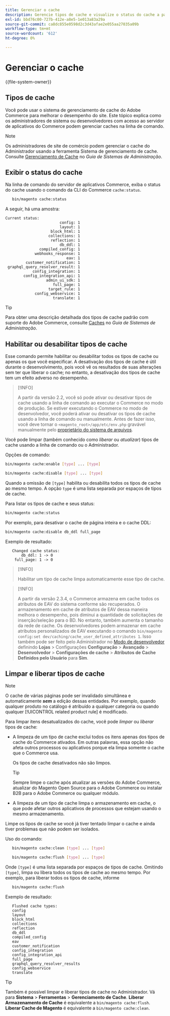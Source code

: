 ```yaml
---
title: Gerenciar o cache
description: Gerencie tipos de cache e visualize o status do cache a partir da linha de comando usando a CLI do Commerce
exl-id: bbd76c00-727b-412e-a8e5-1e013a83a29a
source-git-commit: ca8dc855e0598d2c3d43afae2e055aa27035a09b
workflow-type: tm+mt
source-wordcount: '612'
ht-degree: 0%

---
```


# Gerenciar o cache

{{file-system-owner}}

## Tipos de cache

Você pode usar o sistema de gerenciamento de cache do Adobe Commerce para melhorar o desempenho do site. Este tópico explica como os administradores de sistema ou desenvolvedores com acesso ao servidor de aplicativos do Commerce podem gerenciar caches na linha de comando.

>[!NOTE]
>
>
>Os administradores de site de comércio podem gerenciar o cache do Administrador usando a ferramenta Sistema de gerenciamento de cache. Consulte [Gerenciamento de Cache](https://experienceleague.adobe.com/pt-br/docs/commerce-admin/systems/tools/cache-management) no _Guia de Sistemas de Administração_.


## Exibir o status do cache

Na linha de comando do servidor de aplicativos Commerce, exiba o status do cache usando o comando da CLI do Commerce `cache:status`.

```bash
   bin/magento cache:status
```

<!-- where `--bootstrap=` is a URL-encoded associative array of Commerce [application bootstrap parameters](../bootstrap/set-parameters.md) and values. -->

A seguir, há uma amostra:

```
Current status:
                        config: 1
                        layout: 1
                    block_html: 1
                   collections: 1
                    reflection: 1
                        db_ddl: 1
               compiled_config: 1
             webhooks_response: 1
                           eav: 1
         customer_notification: 1
 graphql_query_resolver_result: 1
            config_integration: 1
        config_integration_api: 1
                  admin_ui_sdk: 1
                     full_page: 1
                   target_rule: 1
             config_webservice: 1
                     translate: 1
```

>[!TIP]
>
>Para obter uma descrição detalhada dos tipos de cache padrão com suporte do Adobe Commerce, consulte [Caches](https://experienceleague.adobe.com/pt-br/docs/commerce-admin/systems/tools/cache-management#caches) no _Guia de Sistemas de Administração_.


## Habilitar ou desabilitar tipos de cache

Esse comando permite habilitar ou desabilitar todos os tipos de cache ou apenas os que você especificar. A desativação dos tipos de cache é útil durante o desenvolvimento, pois você vê os resultados de suas alterações sem ter que liberar o cache; no entanto, a desativação dos tipos de cache tem um efeito adverso no desempenho.

>[!INFO]
>
>A partir da versão 2.2, você só pode ativar ou desativar tipos de cache usando a linha de comando ao executar o Commerce no modo de produção. Se estiver executando o Commerce no modo de desenvolvedor, você poderá ativar ou desativar os tipos de cache usando a linha de comando ou manualmente. Antes de fazer isso, você deve tornar o `<magento_root>/app/etc/env.php` gravável manualmente pelo [proprietário do sistema de arquivos](../../installation/prerequisites/file-system/overview.md).

Você pode limpar (também conhecido como _liberar_ ou _atualizar_) tipos de cache usando a linha de comando ou o Administrador.

Opções de comando:

```bash
bin/magento cache:enable [type] ... [type]
```

```bash
bin/magento cache:disable [type] ... [type]
```

Quando a omissão de `[type]` habilita ou desabilita todos os tipos de cache ao mesmo tempo. A opção `type` é uma lista separada por espaços de tipos de cache.

<!-- `--bootstrap=` is a URL-encoded associative array of Commerce [application bootstrap parameters](../bootstrap/set-parameters.md#bootstrap-parameters) and values. -->

Para listar os tipos de cache e seus status:

```bash
bin/magento cache:status
```

Por exemplo, para desativar o cache de página inteira e o cache DDL:

```bash
bin/magento cache:disable db_ddl full_page
```

Exemplo de resultado:

```
   Changed cache status:
       db_ddl: 1 -> 0
    full_page: 1 -> 0
```

>[!INFO]
>
>Habilitar um tipo de cache limpa automaticamente esse tipo de cache.

>[!INFO]
>
>A partir da versão 2.3.4, o Commerce armazena em cache todos os atributos de EAV do sistema conforme são recuperados. O armazenamento em cache de atributos de EAV dessa maneira melhora o desempenho, pois diminui a quantidade de solicitações de inserção/seleção para o BD. No entanto, também aumenta o tamanho da rede de cache. Os desenvolvedores podem armazenar em cache atributos personalizados de EAV executando o comando `bin/magento config:set dev/caching/cache_user_defined_attributes 1`. Isso também pode ser feito pelo Administrador no [Modo de desenvolvedor](../bootstrap/application-modes.md) definindo **Lojas** > Configurações **Configuração** > **Avançado** > **Desenvolvedor** > **Configurações de cache** > **Atributos de Cache Definidos pelo Usuário** para **Sim**.

## Limpar e liberar tipos de cache

>[!NOTE]
>
>O cache de várias páginas pode ser invalidado simultânea e automaticamente **_sem_** a edição dessas entidades. Por exemplo, quando qualquer produto no catálogo é atribuído a qualquer categoria ou quando qualquer [!UICONTROL related product rule] é modificado.

Para limpar itens desatualizados do cache, você pode _limpar_ ou _liberar_ tipos de cache:

- A limpeza de um tipo de cache exclui todos os itens apenas dos tipos de cache do Commerce ativados. Em outras palavras, essa opção não afeta outros processos ou aplicativos porque ela limpa somente o cache que o Commerce usa.

  Os tipos de cache desativados não são limpos.

  >[!TIP]
  >
  >Sempre limpe o cache após atualizar as versões do Adobe Commerce, atualizar do Magento Open Source para o Adobe Commerce ou instalar B2B para o Adobe Commerce ou qualquer módulo.

- A limpeza de um tipo de cache limpa o armazenamento em cache, o que pode afetar outros aplicativos de processos que estejam usando o mesmo armazenamento.

Limpe os tipos de cache se você já tiver tentado limpar o cache e ainda tiver problemas que não podem ser isolados.

Uso do comando:

```bash
   bin/magento cache:clean [type] ... [type]
```

```bash
   bin/magento cache:flush [type] ... [type]
```

Onde `[type]` é uma lista separada por espaços de tipos de cache. Omitindo `[type]`, limpa ou libera todos os tipos de cache ao mesmo tempo. Por exemplo, para liberar todos os tipos de cache, informe

```bash
   bin/magento cache:flush
```

Exemplo de resultado:

```
   Flushed cache types:
   config
   layout
   block_html
   collections
   reflection
   db_ddl
   compiled_config
   eav
   customer_notification
   config_integration
   config_integration_api
   full_page
   graphql_query_resolver_results
   config_webservice
   translate
```

>[!TIP]
>
>Também é possível limpar e liberar tipos de cache no Administrador. Vá para **Sistema** > **Ferramentas** > **Gerenciamento de Cache**. **Liberar Armazenamento de Cache** é equivalente a `bin/magento cache:flush`. **Liberar Cache de Magento** é equivalente a `bin/magento cache:clean`.
